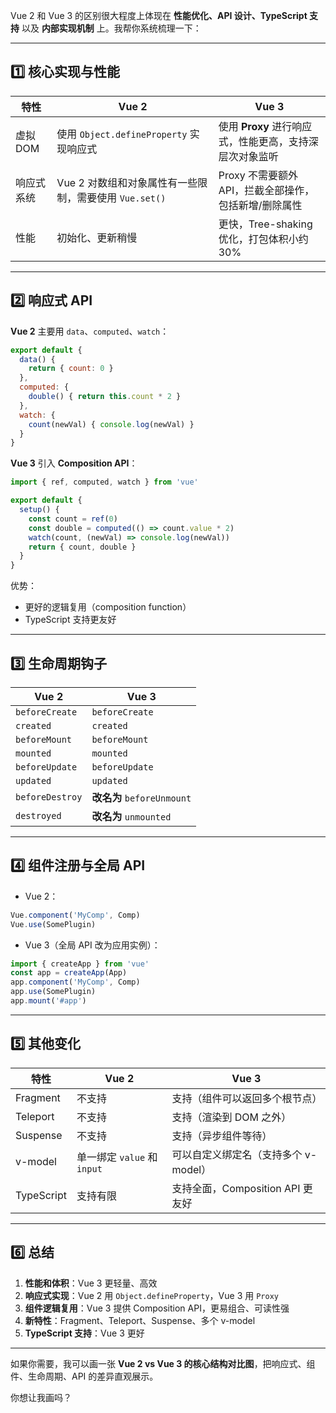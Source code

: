 Vue 2 和 Vue 3 的区别很大程度上体现在 **性能优化、API 设计、TypeScript 支持** 以及 **内部实现机制** 上。我帮你系统梳理一下：

------

## 1️⃣ 核心实现与性能

| 特性       | Vue 2                                                  | Vue 3                                                   |
| ---------- | ------------------------------------------------------ | ------------------------------------------------------- |
| 虚拟 DOM   | 使用 `Object.defineProperty` 实现响应式                | 使用 **Proxy** 进行响应式，性能更高，支持深层次对象监听 |
| 响应式系统 | Vue 2 对数组和对象属性有一些限制，需要使用 `Vue.set()` | Proxy 不需要额外 API，拦截全部操作，包括新增/删除属性   |
| 性能       | 初始化、更新稍慢                                       | 更快，Tree-shaking 优化，打包体积小约 30%               |

------

## 2️⃣ 响应式 API

**Vue 2** 主要用 `data`、`computed`、`watch`：

```js
export default {
  data() {
    return { count: 0 }
  },
  computed: {
    double() { return this.count * 2 }
  },
  watch: {
    count(newVal) { console.log(newVal) }
  }
}
```

**Vue 3** 引入 **Composition API**：

```js
import { ref, computed, watch } from 'vue'

export default {
  setup() {
    const count = ref(0)
    const double = computed(() => count.value * 2)
    watch(count, (newVal) => console.log(newVal))
    return { count, double }
  }
}
```

优势：

- 更好的逻辑复用（composition function）
- TypeScript 支持更友好

------

## 3️⃣ 生命周期钩子

| Vue 2           | Vue 3                      |
| --------------- | -------------------------- |
| `beforeCreate`  | `beforeCreate`             |
| `created`       | `created`                  |
| `beforeMount`   | `beforeMount`              |
| `mounted`       | `mounted`                  |
| `beforeUpdate`  | `beforeUpdate`             |
| `updated`       | `updated`                  |
| `beforeDestroy` | **改名为** `beforeUnmount` |
| `destroyed`     | **改名为** `unmounted`     |

------

## 4️⃣ 组件注册与全局 API

- Vue 2：

```js
Vue.component('MyComp', Comp)
Vue.use(SomePlugin)
```

- Vue 3（全局 API 改为应用实例）：

```js
import { createApp } from 'vue'
const app = createApp(App)
app.component('MyComp', Comp)
app.use(SomePlugin)
app.mount('#app')
```

------

## 5️⃣ 其他变化

| 特性       | Vue 2                       | Vue 3                                |
| ---------- | --------------------------- | ------------------------------------ |
| Fragment   | 不支持                      | 支持（组件可以返回多个根节点）       |
| Teleport   | 不支持                      | 支持（渲染到 DOM 之外）              |
| Suspense   | 不支持                      | 支持（异步组件等待）                 |
| v-model    | 单一绑定 `value` 和 `input` | 可以自定义绑定名（支持多个 v-model） |
| TypeScript | 支持有限                    | 支持全面，Composition API 更友好     |

------

## 6️⃣ 总结

1. **性能和体积**：Vue 3 更轻量、高效
2. **响应式实现**：Vue 2 用 `Object.defineProperty`，Vue 3 用 `Proxy`
3. **组件逻辑复用**：Vue 3 提供 Composition API，更易组合、可读性强
4. **新特性**：Fragment、Teleport、Suspense、多个 v-model
5. **TypeScript 支持**：Vue 3 更好

------

如果你需要，我可以画一张 **Vue 2 vs Vue 3 的核心结构对比图**，把响应式、组件、生命周期、API 的差异直观展示。

你想让我画吗？